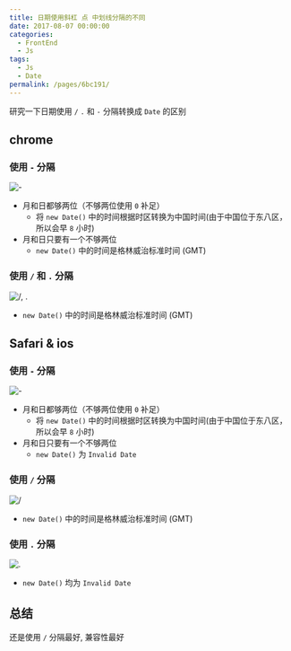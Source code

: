 ```yaml
---
title: 日期使用斜杠 点 中划线分隔的不同
date: 2017-08-07 00:00:00
categories:
  - FrontEnd
  - Js
tags:
  - Js
  - Date
permalink: /pages/6bc191/
---
```


研究一下日期使用 `/` `.` 和 `-` 分隔转换成 `Date` 的区别

<!-- more -->

## chrome

### 使用 `-` 分隔

![-](/img/date/001.png)

- 月和日都够两位（不够两位使用 `0` 补足）
  - 将 `new Date()` 中的时间根据时区转换为中国时间(由于中国位于东八区，所以会早 `8` 小时)
- 月和日只要有一个不够两位
  - `new Date()` 中的时间是格林威治标准时间 (GMT)

### 使用 `/` 和 `.` 分隔

![/, .](/img/date/002.png)

- `new Date()` 中的时间是格林威治标准时间 (GMT)

## Safari & ios

### 使用 `-` 分隔

![-](/img/date/003.png)

- 月和日都够两位（不够两位使用 `0` 补足）
  - 将 `new Date()` 中的时间根据时区转换为中国时间(由于中国位于东八区，所以会早 `8` 小时)
- 月和日只要有一个不够两位
  - `new Date()` 为 `Invalid Date`

### 使用 `/` 分隔

![/](/img/date/004.png)

- `new Date()` 中的时间是格林威治标准时间 (GMT)

### 使用 `.` 分隔

![.](/img/date/005.png)

- `new Date()` 均为 `Invalid Date`

## 总结

还是使用 `/` 分隔最好, 兼容性最好
